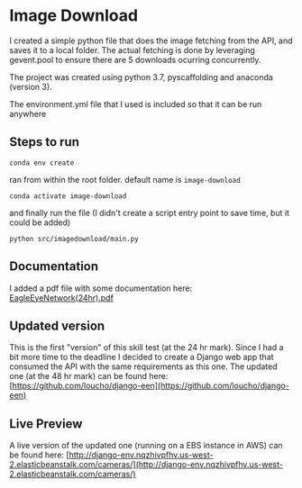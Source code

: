 # Image Download

I created a simple python file that does the image fetching from the API, and saves it to a local folder. The actual fetching is done by leveraging gevent.pool to ensure there are 5 downloads ocurring concurrently.

The project was created using python 3.7, pyscaffolding and anaconda (version 3).

The environment.yml file that I used is included so that it can be run anywhere

## Steps to run

    conda env create

ran from within the root folder. default name is `image-download`

    conda activate image-download

and finally run the file (I didn't create a script entry point to save time, but it could be added)

    python src/imagedownload/main.py

## Documentation

I added a pdf file with some documentation here: [EagleEyeNetwork(24hr).pdf](docs/EagleEyeNetwork(24hr).pdf)

## Updated version

This is the first "version" of this skill test (at the 24 hr mark). Since I had a bit more time to the deadline I decided to create a Django web app that consumed the API with the same requirements as this one. The updated one (at the 48 hr mark) can be found here: [https://github.com/loucho/django-een](https://github.com/loucho/django-een)

## Live Preview

A live version of the updated one (running on a EBS instance in AWS) can be found here: [http://django-env.nqzhivpfhv.us-west-2.elasticbeanstalk.com/cameras/](http://django-env.nqzhivpfhv.us-west-2.elasticbeanstalk.com/cameras/)
